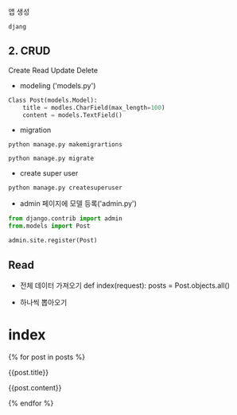 앱 생성

```shell
djang
```

## 2. CRUD 

Create
Read
Update
Delete

- modeling ('models.py')

```python
Class Post(models.Model):
    title = modles.CharField(max_length=100)
    content = models.TextField()
```
- migration
```shell
python manage.py makemigrartions
```

```shell
python manage.py migrate
```

- create super user
```shell
python manage.py createsuperuser
```

- admin 페이지에 모델 등록('admin.py')
```python
from django.contrib import admin
from.models import Post

admin.site.register(Post)
```

## Read

- 전체 데이터 가져오기
def index(request):
    posts = Post.objects.all()


- 하나씩 뽑아오기
<!DOCTYPE html>
<html lang="en">
<head>
    <meta charset="UTF-8">
    <meta name="viewport" content="width=device-width, initial-scale=1.0">
    <title>Document</title>
</head>
<body>
    <h1>index</h1>
    {% for post in posts %}
        <p>{{post.title}}</p>
        <p>{{post.content}}</p>
    {% endfor %}
</body>
</html>
